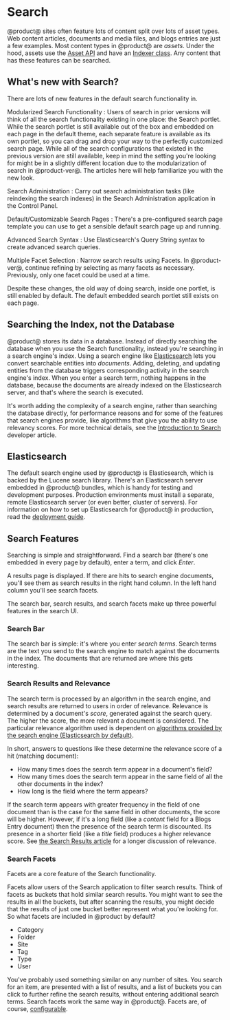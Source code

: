 # Search [](id=search)

@product@ sites often feature lots of content split over lots of asset types.
Web content articles, documents and media files, and blogs entries are just a few
examples. Most content types in @product@ are *assets*. Under the hood, assets
use the
[Asset API](/develop/tutorials/-/knowledge_base/7-1/asset-framework) 
and have an 
[Indexer class](/develop/tutorials/-/knowledge_base/7-1/introduction-to-liferay-search#indexers).
Any content that has these features can be searched. 

<!--REPLACE[Figure 1: There are many searchable out-of-the-box asset types.](../../images/search-assets.png)-->

## What's new with Search?

There are lots of new features in the default search functionality in.

Modularized Search Functionality
: Users of search in prior versions will think of all the search functionality
existing in one place: the Search portlet. While the search portlet is still
available out of the box and embedded on each page in the default theme, each
separate feature is available as its own portlet, so you can drag and drop your
way to the perfectly customized search page. While all of the search
configurations that existed in the previous version are still available, keep in
mind the setting you're looking for might be in a slightly different location
due to the modularization of search in @product-ver@. The articles here will help
familiarize you with the new look.

<!--SCREENSHOT[Figure x: Search is now distributed across several portlets.](../../images/search-portlets.png)-->

Search Administration
: Carry out search administration tasks (like reindexing the search indexes) in
the Search Administration application in the Control Panel.

Default/Customizable Search Pages
: There's a pre-configured search page template you can use to get a sensible
default search page up and running.

Advanced Search Syntax
: Use Elasticsearch's Query String syntax to create advanced search queries.

Multiple Facet Selection
: Narrow search results using Facets. In @product-ver@, continue
refining by selecting as many facets as necessary. Previously, only one facet
could be used at a time.

Despite these changes, the old way of doing search, inside one portlet, is still
enabled by default. The default embedded search portlet still exists on each
page.

## Searching the Index, not the Database [](id=searching-the-index-not-the-database)

@product@ stores its data in a database. Instead of directly searching the
database when you use the Search functionality, instead you're searching in a
search engine's index. Using a search engine like
[Elasticsearch](https://www.elastic.co/products/elasticsearch) 
lets you convert searchable entities into *documents*. Adding, deleting, and
updating entities from the database triggers corresponding activity in the
search engine's index. When you enter a search term, nothing happens in the
database, because the documents are already indexed on the Elasticsearch server,
and that's where the search is executed.

It's worth adding the complexity of a search engine, rather than searching the
database directly, for performance reasons and for some of the features that
search engines provide, like algorithms that give you the ability to use
relevancy scores. For more technical details, see the [Introduction to
Search](/develop/tutorials/-/knowledge_base/7-1/introduction-to-liferay-search)
developer article.

## Elasticsearch

The default search engine used by @product@ is Elasticsearch, which is backed by
the Lucene search library. There's an Elasticsearch server embedded in @product@
bundles, which is handy for testing and development purposes. Production
environments must install a separate, remote Elasticsearch server (or even
better, cluster of servers). For information on how to set up Elasticsearch for
@product@ in production, read the [deployment
guide](/discover/deployment/-/knowledge_base/7-1/installing-a-search-engine).

## Search Features [](id=product-search-features)

Searching is simple and straightforward. Find a search bar (there's one embedded
in every page by default), enter a term, and click *Enter*.

<!--REPLACE[Figure 2: There's a search bar embedded on all pages by default.](../../images/search-bar.png)-->

A results page is displayed. If there are hits to search engine documents,
you'll see them as search results in the right hand column. In the left hand
column you'll see search facets.

<!-- REPLACE[Figure 3: Search results can be displayed in a maximized view of the Search portlet itself,](../../images/search-results.png)-->

The search bar, search results, and search facets make up three powerful
features in the search UI.

### Search Bar [](id=search-bar)

The search bar is simple: it's where you enter *search terms*. Search terms are
the text you send to the search engine to match against the documents in the
index. The documents that are returned are where this gets interesting.

### Search Results and Relevance [](id=search-results-and-relevance)

The search term is processed by an algorithm in the search engine, and search
results are returned to users in order of relevance. Relevance is determined by
a document's *score*, generated against the search query. The higher the score,
the more relevant a document is considered. The particular relevance algorithm
used is dependent on [algorithms provided by the search engine
(Elasticsearch by default)](https://www.elastic.co/guide/en/elasticsearch/guide/current/relevance-intro.html#relevance-intro).

In short, answers to questions like these determine the relevance score of a hit
(matching document): 

- How many times does the search term appear in a document's field?
- How many times does the search term appear in the same field of all the other
  documents in the index?
- How long is the field where the term appears?

If the search term appears with greater frequency in the field of one document
than is the case for the same field in other documents, the score will be
higher. However, if it's a long field (like a *content* field for a Blogs Entry
document) then the presence of the search term is discounted. Its presence in a
shorter field (like a *title* field) produces a higher relevance score. See [the
Search Results article](/discover/portal/-/knowledge_base/7-1/search-results)
for a longer discussion of relevance.

### Search Facets [](id=search-facets)

Facets are a core feature of the Search functionality.

<!--REPLACE[Figure 4: *Sites* and *Asset Entries* are two of the facet sets you'll encounter. They let you drill down to results that contain the search terms you entered.](../../images/search-faceted-search.png)-->

Facets allow users of the Search application to filter search results. Think of
facets as buckets that hold similar search results. You might want to see the
results in all the buckets, but after scanning the results, you might decide
that the results of just one bucket better represent what you're looking for. So
what facets are included in @product by default?

- Category
- Folder
- Site
- Tag
- Type
- User

You've probably used something similar on any number of sites. You search for an
item, are presented with a list of results, and a list of buckets you can click
to further refine the search results, without entering additional search terms.
Search facets work the same way in @product@. Facets are, of course,
[configurable](/discover/portal/-/knowledge_base/7-1/configuring-facets).
